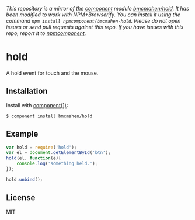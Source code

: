 *This repository is a mirror of the [component](http://component.io) module [bmcmahen/hold](http://github.com/bmcmahen/hold). It has been modified to work with NPM+Browserify. You can install it using the command `npm install npmcomponent/bmcmahen-hold`. Please do not open issues or send pull requests against this repo. If you have issues with this repo, report it to [npmcomponent](https://github.com/airportyh/npmcomponent).*

# hold

  A hold event for touch and the mouse.

## Installation

  Install with [component(1)](http://component.io):

    $ component install bmcmahen/hold

## Example

```javascript
var hold = require('hold');
var el = document.getElementById('btn');
hold(el, function(e){
	console.log('something held.');
});

hold.unbind();
```


## License

  MIT

